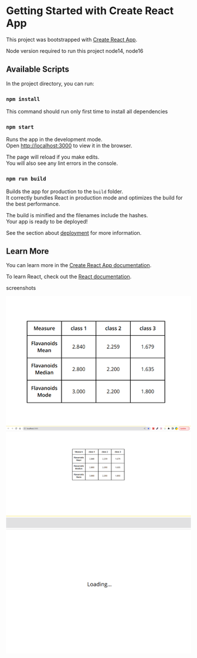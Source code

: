 # Getting Started with Create React App

This project was bootstrapped with [Create React App](https://github.com/facebook/create-react-app).

Node version required to run this project node14, node16

## Available Scripts

In the project directory, you can run:

### `npm install`
This command should run only first time to install all dependencies 

### `npm start`

Runs the app in the development mode.\
Open [http://localhost:3000](http://localhost:3000) to view it in the browser.

The page will reload if you make edits.\
You will also see any lint errors in the console.

### `npm run build`

Builds the app for production to the `build` folder.\
It correctly bundles React in production mode and optimizes the build for the best performance.

The build is minified and the filenames include the hashes.\
Your app is ready to be deployed!

See the section about [deployment](https://facebook.github.io/create-react-app/docs/deployment) for more information.


## Learn More

You can learn more in the [Create React App documentation](https://facebook.github.io/create-react-app/docs/getting-started).

To learn React, check out the [React documentation](https://reactjs.org/).

screenshots


![Alt text](image-a.png)
![Alt text](image-b.png)
![Alt text](image-c.png)
